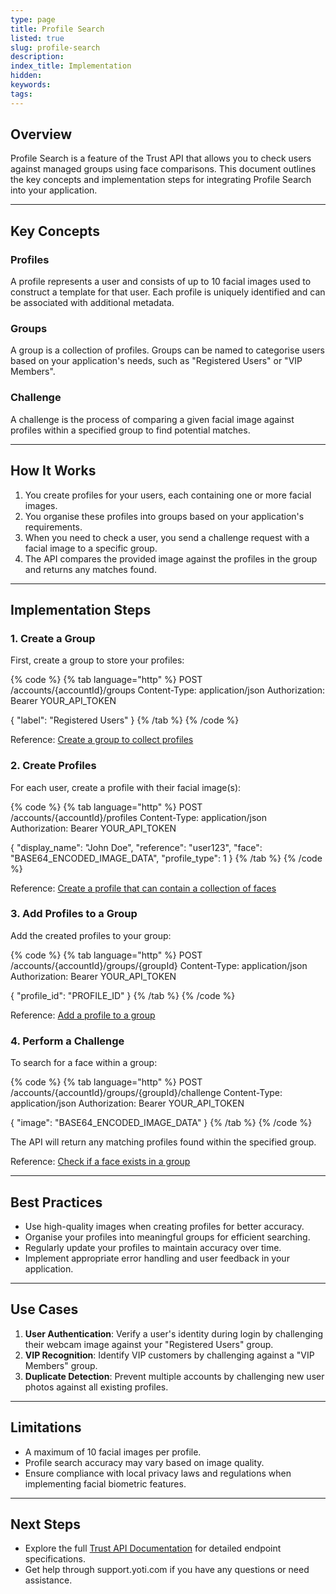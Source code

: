 ```yaml
---
type: page
title: Profile Search
listed: true
slug: profile-search
description: 
index_title: Implementation
hidden: 
keywords: 
tags: 
---
```


## Overview

Profile Search is a feature of the Trust API that allows you to check users against managed groups using face comparisons. This document outlines the key concepts and implementation steps for integrating Profile Search into your application.

---

## Key Concepts

### Profiles

A profile represents a user and consists of up to 10 facial images used to construct a template for that user. Each profile is uniquely identified and can be associated with additional metadata.

### Groups

A group is a collection of profiles. Groups can be named to categorise users based on your application's needs, such as "Registered Users" or "VIP Members".

### Challenge

A challenge is the process of comparing a given facial image against profiles within a specified group to find potential matches.

---

## How It Works

1. You create profiles for your users, each containing one or more facial images.
2. You organise these profiles into groups based on your application's requirements.
3. When you need to check a user, you send a challenge request with a facial image to a specific group.
4. The API compares the provided image against the profiles in the group and returns any matches found.

---

## Implementation Steps

### 1. Create a Group

First, create a group to store your profiles:

{% code %}
{% tab language="http" %}
POST /accounts/{accountId}/groups
Content-Type: application/json
Authorization: Bearer YOUR_API_TOKEN

{
  "label": "Registered Users"
}
{% /tab %}
{% /code %}

Reference: [Create a group to collect profiles](/v10.0/trust-api/ref#postcreate-a-group-to-collect-profiles)

### 2. Create Profiles

For each user, create a profile with their facial image(s):

{% code %}
{% tab language="http" %}
POST /accounts/{accountId}/profiles
Content-Type: application/json
Authorization: Bearer YOUR_API_TOKEN

{
  "display_name": "John Doe",
  "reference": "user123",
  "face": "BASE64_ENCODED_IMAGE_DATA",
  "profile_type": 1
}
{% /tab %}
{% /code %}

Reference: [Create a profile that can contain a collection of faces](/v10.0/trust-api/ref#postcreate-a-profile-that-can-contain-a-collection-of-faces)

### 3. Add Profiles to a Group

Add the created profiles to your group:

{% code %}
{% tab language="http" %}
POST /accounts/{accountId}/groups/{groupId}
Content-Type: application/json
Authorization: Bearer YOUR_API_TOKEN

{
  "profile_id": "PROFILE_ID"
}
{% /tab %}
{% /code %}

Reference: [Add a profile to a group](/v10.0/trust-api/ref#postadd-a-profile-to-a-group)

### 4. Perform a Challenge

To search for a face within a group:

{% code %}
{% tab language="http" %}
POST /accounts/{accountId}/groups/{groupId}/challenge
Content-Type: application/json
Authorization: Bearer YOUR_API_TOKEN

{
  "image": "BASE64_ENCODED_IMAGE_DATA"
}
{% /tab %}
{% /code %}

The API will return any matching profiles found within the specified group.

Reference: [Check if a face exists in a group](/v10.0/trust-api/ref#postcheck-if-a-face-exists-in-a-group)

---

## Best Practices

- Use high-quality images when creating profiles for better accuracy.
- Organise your profiles into meaningful groups for efficient searching.
- Regularly update your profiles to maintain accuracy over time.
- Implement appropriate error handling and user feedback in your application.

---

## Use Cases

1. **User Authentication**: Verify a user's identity during login by challenging their webcam image against your "Registered Users" group.
2. **VIP Recognition**: Identify VIP customers by challenging against a "VIP Members" group.
3. **Duplicate Detection**: Prevent multiple accounts by challenging new user photos against all existing profiles.

---

## Limitations

- A maximum of 10 facial images per profile.
- Profile search accuracy may vary based on image quality.
- Ensure compliance with local privacy laws and regulations when implementing facial biometric features.

---

## Next Steps

- Explore the full [Trust API Documentation](/v10.0/trust-api/ref) for detailed endpoint specifications.
- Get help through support.yoti.com if you have any questions or need assistance.